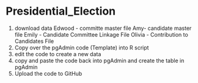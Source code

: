 # Presidential_Election
 1. download data 
  Edwood - committe master file 
  Amy- candidate master file 
  Emily - Candidate Committee Linkage File 
  Olivia - Contribution to Candidates File 
 2. Copy over the pgAdmin code (Template) into R script 
 3. edit the code to create a new data 
 4. copy and paste the code back into pgAdmin and create the table in pgAdmin 
 5. Upload the code to GitHub 
